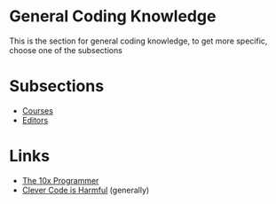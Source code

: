 # General Coding Knowledge
This is the section for general coding knowledge, to get more specific, choose one of the subsections

# Subsections
- [Courses](courses/readme.md)
- [Editors](editors/readme.md)

# Links
- [The 10x Programmer](http://antirez.com/news/112)
- [Clever Code is Harmful](https://www.joshwcomeau.com/career/clever-code-considered-harmful/) (generally)
